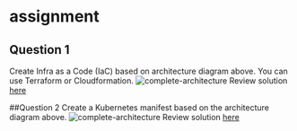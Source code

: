 # assignment

## Question 1
Create Infra as a Code (IaC) based on architecture diagram above. You can use Terraform or Cloudformation. 
![complete-architecture](assignment/question-1-terraform.png)
Review solution [here](https://github.com/dahrihadri/assignment/tree/main/question-2-kubernetes)

##Question 2
Create a Kubernetes manifest based on the architecture diagram above.
![complete-architecture](assignment/question-2-kubernetesScreenshot.png)
Review solution [here](https://github.com/dahrihadri/assignment/tree/main/question-2-kubernetes)
